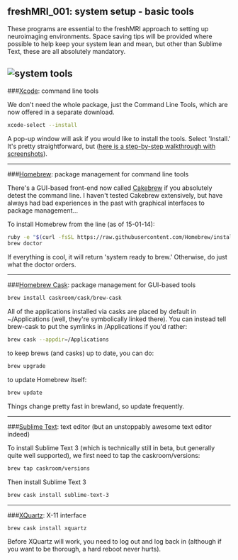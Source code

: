 freshMRI_001: system setup - basic tools
----------

These programs are essential to the freshMRI approach to setting up neuroimaging environments. Space saving tips will be provided where possible to help keep your system lean and mean, but other than Sublime Text, these are all absolutely mandatory.  

![system tools](https://github.com/wem3/freshMRI/raw/master/images/freshMRI_001.png "xcode (CLT) homebrew brew-cask sublime text 3")  
---
###[Xcode](https://itunes.apple.com/us/app/xcode/id497799835?mt=12): command line tools

We don't need the whole package, just the Command Line Tools, which are now offered in a separate download.
```bash
xcode-select --install
```
A pop-up window will ask if you would like to install the tools. Select 'Install.' It's pretty straightforward, but ([here is a step-by-step walkthrough with screenshots](http://www.computersnyou.com/2025/2013/06/install-command-line-tools-in-osx-10-9-mavericks-how-to/)).  

---
###[Homebrew](brew.sh): package management for command line tools

There's a GUI-based front-end now called [Cakebrew](https://www.cakebrew.com/) if you absolutely detest the command line. I haven't tested Cakebrew extensively, but have always had bad experiences in the past with graphical interfaces to package management...  


To install Homebrew from the line (as of 15-01-14):
```bash
ruby -e "$(curl -fsSL https://raw.githubusercontent.com/Homebrew/install/master/install)"
brew doctor
```
If everything is cool, it will return 'system ready to brew.' Otherwise, do just what the doctor orders.  

---
###[Homebrew Cask](caskroom.io): package management for GUI-based tools
```bash
brew install caskroom/cask/brew-cask
```
All of the applications installed via casks are placed by default in ~/Applications (well, they're symbolically linked there). You can instead tell brew-cask to put the symlinks in /Applications if you'd rather:
```bash
brew cask --appdir=/Applications
```

to keep brews (and casks) up to date, you can do:
```bash
brew upgrade
```
to update Homebrew itself:
```bash
brew update
```
Things change pretty fast in brewland, so update frequently.  

---
###[Sublime Text](http://www.sublimetext.com/3): text editor (but an unstoppably awesome text editor indeed)

To install Sublime Text 3 (which is technically still in beta, but generally quite well supported), we first need to tap the caskroom/versions:
```bash
brew tap caskroom/versions
```
Then install Sublime Text 3
```bash
brew cask install sublime-text-3
```  
---
###[XQuartz](http://xquartz.macosforge.org): X-11 interface
```bash
brew cask install xquartz
```
Before XQuartz will work, you need to log out and log back in (although if you want to be thorough, a hard reboot never hurts).
